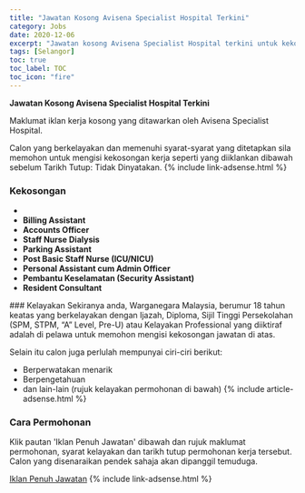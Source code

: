 ```yaml
---
title: "Jawatan Kosong Avisena Specialist Hospital Terkini" 
category: Jobs 
date: 2020-12-06 
excerpt: "Jawatan kosong Avisena Specialist Hospital terkini untuk kekosongan ,Billing Assistant ,Accounts Officer ,Staff Nurse Dialysis ,Parking Assistant ,Post Basic Staff Nurse (ICU/NICU),Personal Assistant cum Admin Officer ,Pembantu Keselamatan (Security Assistant) ,Resident Consultant" 
tags: [Selangor] 
toc: true 
toc_label: TOC 
toc_icon: "fire" 
--- 
```


**Jawatan Kosong Avisena Specialist Hospital Terkini**

Maklumat iklan kerja kosong yang ditawarkan oleh Avisena Specialist Hospital. 

Calon yang berkelayakan dan memenuhi syarat-syarat yang ditetapkan sila memohon untuk mengisi kekosongan kerja seperti yang diiklankan dibawah sebelum Tarikh Tutup: Tidak Dinyatakan. 
{% include link-adsense.html %} 
### Kekosongan 
<ul>
<li>
<li><strong>Billing Assistant&#160;</strong></li>
<li><strong>Accounts Officer&#160;</strong></li>
<li><strong>Staff Nurse Dialysis&#160;</strong></li>
<li><strong>Parking Assistant&#160;</strong></li>
<li><strong>Post Basic Staff Nurse (ICU/NICU)</strong></li>
<li><strong>Personal Assistant cum Admin Officer&#160;</strong></li>
<li><strong>Pembantu Keselamatan (Security Assistant)&#160;</strong></li>
<li><strong>Resident Consultant&#160;</strong></li>
</ul> 
### Kelayakan 
Sekiranya anda, Warganegara Malaysia, berumur 18 tahun keatas yang berkelayakan dengan Ijazah, Diploma, Sijil Tinggi Persekolahan (SPM, STPM, “A” Level, Pre-U) atau Kelayakan Professional yang diiktiraf adalah di pelawa untuk memohon mengisi kekosongan jawatan di atas.

Selain itu calon juga perlulah mempunyai ciri-ciri berikut:
- Berperwatakan menarik
- Berpengetahuan
- dan lain-lain (rujuk kelayakan permohonan di bawah) 
{% include article-adsense.html %} 
### Cara Permohonan 
Klik pautan 'Iklan Penuh Jawatan' dibawah dan rujuk maklumat permohonan, syarat kelayakan dan tarikh tutup permohonan kerja tersebut.
Calon yang disenaraikan pendek sahaja akan dipanggil temuduga.

<a href="http://avisena.com.my/careers/" class="btn btn--info" target="_blank" rel="nofollow noopenner">Iklan Penuh Jawatan</a> 
{% include link-adsense.html %} 